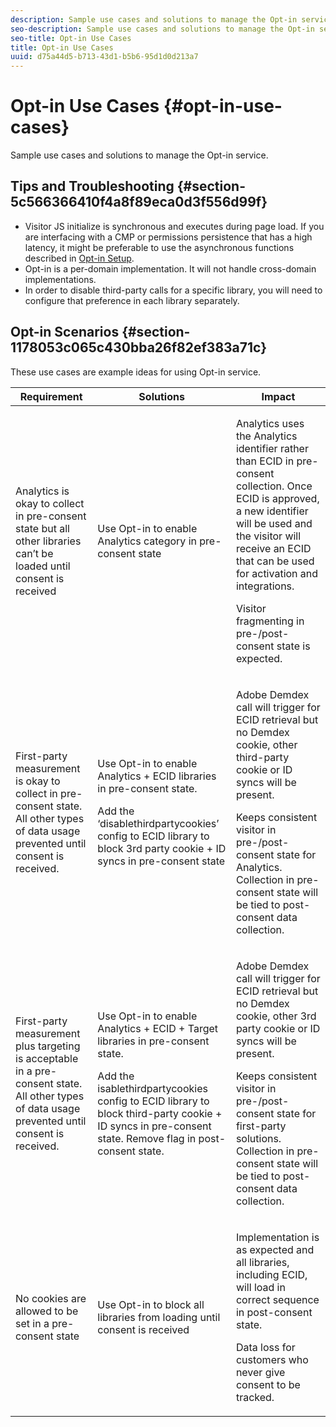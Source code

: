 ```yaml
---
description: Sample use cases and solutions to manage the Opt-in service.
seo-description: Sample use cases and solutions to manage the Opt-in service.
seo-title: Opt-in Use Cases
title: Opt-in Use Cases
uuid: d75a44d5-b713-43d1-b5b6-95d1d0d213a7
---
```


# Opt-in Use Cases {#opt-in-use-cases}

Sample use cases and solutions to manage the Opt-in service.

## Tips and Troubleshooting {#section-5c566366410f4a8f89eca0d3f556d99f}

* Visitor JS initialize is synchronous and executes during page load. If you are interfacing with a CMP or permissions persistence that has a high latency, it might be preferable to use the asynchronous functions described in [Opt-in Setup](../../implementation-guides/opt-in-service/getting-started.md#section-cf9ab638780141c9b62dc57cf00b7047). 
* Opt-in is a per-domain implementation. It will not handle cross-domain implementations. 
* In order to disable third-party calls for a specific library, you will need to configure that preference in each library separately.

## Opt-in Scenarios {#section-1178053c065c430bba26f82ef383a71c}

These use cases are example ideas for using Opt-in service. 

<table id="table_83C85343611344D8A8315157C1B4240F"> 
 <thead> 
  <tr> 
   <th colname="col1" class="entry"> Requirement </th> 
   <th colname="col2" class="entry"> Solutions </th> 
   <th colname="col3" class="entry"> Impact </th> 
  </tr>
 </thead>
 <tbody> 
  <tr> 
   <td colname="col1"> <p>Analytics is okay to collect in pre-consent state but all other libraries can’t be loaded until consent is received </p> </td> 
   <td colname="col2"> <p>Use Opt-in to enable Analytics category in pre-consent state </p> </td> 
   <td colname="col3"> <p>Analytics uses the Analytics identifier rather than ECID in pre-consent collection. Once ECID is approved, a new identifier will be used and the visitor will receive an ECID that can be used for activation and integrations. </p> <p>Visitor fragmenting in pre-/post- consent state is expected. </p> </td> 
  </tr> 
  <tr> 
   <td colname="col1"> <p>First-party measurement is okay to collect in pre-consent state. All other types of data usage prevented until consent is received. </p> </td> 
   <td colname="col2"> <p>Use Opt-in to enable Analytics + ECID libraries in pre-consent state. </p> <p>Add the ‘disablethirdpartycookies’ config to ECID library to block 3rd party cookie + ID syncs in pre-consent state </p> </td> 
   <td colname="col3"> <p>Adobe Demdex call will trigger for ECID retrieval but no Demdex cookie, other third-party cookie or ID syncs will be present. </p> <p>Keeps consistent visitor in pre-/post- consent state for Analytics. Collection in pre-consent state will be tied to post-consent data collection. </p> </td> 
  </tr> 
  <tr> 
   <td colname="col1"> <p>First-party measurement plus targeting is acceptable in a pre-consent state. All other types of data usage prevented until consent is received. </p> </td> 
   <td colname="col2"> <p>Use Opt-in to enable Analytics + ECID + Target libraries in pre-consent state. </p> <p>Add the <span class="codeph"> isablethirdpartycookies</span> config to ECID library to block third-party cookie + ID syncs in pre-consent state. Remove flag in post-consent state. </p> </td> 
   <td colname="col3"> <p>Adobe Demdex call will trigger for ECID retrieval but no Demdex cookie, other 3rd party cookie or ID syncs will be present. </p> <p>Keeps consistent visitor in pre-/post- consent state for first-party solutions. Collection in pre-consent state will be tied to post-consent data collection. </p> </td> 
  </tr> 
  <tr> 
   <td colname="col1"> <p>No cookies are allowed to be set in a pre-consent state </p> </td> 
   <td colname="col2"> <p>Use Opt-in to block all libraries from loading until consent is received </p> </td> 
   <td colname="col3"> <p>Implementation is as expected and all libraries, including ECID, will load in correct sequence in post-consent state. </p> <p>Data loss for customers who never give consent to be tracked. </p> </td> 
  </tr> 
 </tbody> 
</table>

